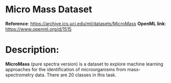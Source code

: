 # Micro Mass Dataset

**Reference**: https://archive.ics.uci.edu/ml/datasets/MicroMass
**OpenML link**: https://www.openml.org/d/1515

# Description:
**MicroMass** (pure spectra version) is a dataset to explore machine learning approaches for the identification of microorganisms from mass-spectrometry data. There are 20 classes in this task.

